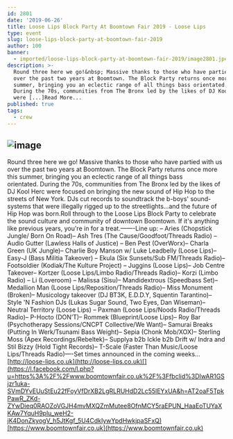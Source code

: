 ```yaml
---
id: 2801
date: '2019-06-26'
title: Loose Lips Block Party At Boomtown Fair 2019 - Loose Lips
type: event
slug: loose-lips-block-party-at-boomtown-fair-2019
author: 100
banner:
  - imported/loose-lips-block-party-at-boomtown-fair-2019/image2801.jpeg
description: >-
  Round three here we go!&nbsp; Massive thanks to those who have partied with us
  over the past two years at Boomtown. The Block Party returns once more this
  summer, bringing you an eclectic range of all things bass orientated.&nbsp;
  During the 70s, communities from The Bronx led by the likes of DJ Kool Herc
  were [...]Read More...
published: true
tags:
  - crew
---
```

![image](../imported/loose-lips-block-party-at-boomtown-fair-2019/image2801.jpeg)
---
Round three here we go! Massive thanks to those who have partied with us over the past two years at Boomtown. The Block Party returns once more this summer, bringing you an eclectic range of all things bass orientated. During the 70s, communities from The Bronx led by the likes of DJ Kool Herc were focused on bringing the new sound of Hip Hop to the streets of New York. DJs cut records to soundtrack the b-boys' sound-systems that were illegally rigged up to the streetlights…and the future of Hip Hop was born.Roll through to the Loose Lips Block Party to celebrate the sound culture and community of downtown Boomtown. If it's anything like previous years, you're in for a treat.——-Line up: – Aries (Chopstick Jungle/ Born On Road)– Ash Tres (The Cause/Goodfoot/Threads Radio) – Audio Gutter (Lawless Halls of Justice) – Ben Pest (OverWorx)– Charla Green (UK Jungle)– Charlie Boy Manson w/ Luke Leadbelly (Loose Lips)– Easy-J (Bass Militia Takeover) – Ekula (Six Sunsets/Sub FM/Threads Radio)– Footsoldier (Kodiak/The Kulture Project) – Juggins (Loose Lips)– Job Centre Takeover– Kortzer (Loose Lips/Limbo Radio/Threads Radio)– Korzi (Limbo Radio) – Li (Loveroom) – Malissa (Sisu)– Mandidextrous (Speedbass Set)– Medallion Man (Loose Lips/Reposition/Threads Radio)– Miss Monument (Broken)– Musicology takeover (DJ BT3K, E.D.D.Y, Squentin Tarantino)– Style 'N Fashion DJs (Lukas Sugar Sound, Two Eyes, Dan Wiseman)– Neutral Territory (Loose Lips) – Paxman (Loose Lips/Noods Radio/Threads Radio)– P-Hocto (DON’T)– Rommek (Blueprint/Loose Lips)– Roy Bar (Psychotherapy Sessions/CNCPT Collective/We Want)– Samurai Breaks (Putting In Werk/Tsunami Bass Weight)– Sepia (Chonk Mob/XOX)– Sterling Moss (Apex Recordings/Rebeltek)– Supplya b2b Ickle b2b Drift w/ Indra and Stil Bizzy (Hold Tight Records)– T-Scale (Faster Than Music/Loose Lips/Threads Radio)—-Set times announced in the coming weeks…[](https://l.facebook.com/l.php?u=http%3A%2F%2Floose-lips.co.uk%2F%3Ffbclid%3DIwAR1lpOmWfTLURSa4g8z211aOs5kSsHFxsnuZH4udB_ubPcuzmtuNI2UPKU4&h=AT1yseJwZiboSTZOQndM15KZUuRTzbYc-QmwnobmOx8602-EfrKsHCjG2yRc8MfGajo-Onl6AerxvpBXO4wJuod-IfzuQIgPZothEBXU4LjHigzEaJ-mwwVxOMqEtWO5qH7sKvE)[http://loose-lips.co.uk](http://loose-lips.co.uk)[](https://l.facebook.com/l.php?u=https%3A%2F%2Fwww.boomtownfair.co.uk%2F%3Ffbclid%3DIwAR1GSjzr1uka-SVmDYvEUuStEu22fFoyVfDrXB2LgRLRUHdD2Lc55lEYxUA&h=AT2oaF5TpkPawR_ZKd-ZYwDieq0RAOZoVGJH4mvMXQZmMutee8OfnMCY5raEPUN_HaaEoTUYaXKAw7YquH9plu_weH2-jK4DonZkyogV_h5JtKgf_5U4CdkIywYpdHwkjpaSFxQ)[https://www.boomtownfair.co.uk](https://www.boomtownfair.co.uk)